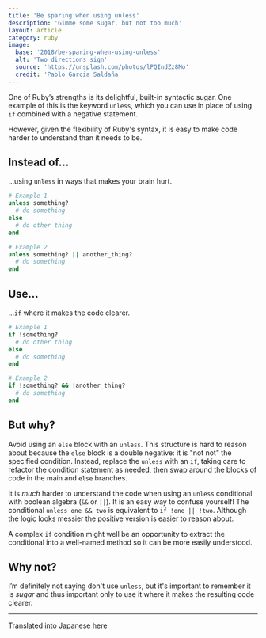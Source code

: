 ```yaml
---
title: 'Be sparing when using unless'
description: 'Gimme some sugar, but not too much'
layout: article
category: ruby
image:
  base: '2018/be-sparing-when-using-unless'
  alt: 'Two directions sign'
  source: 'https://unsplash.com/photos/lPQIndZz8Mo'
  credit: 'Pablo Garcia Saldaña'
---
```


One of Ruby’s strengths is its delightful, built-in syntactic sugar. One example of this is the keyword `unless`, which you can use in place of using `if` combined with a negative statement.

However, given the flexibility of Ruby's syntax, it is easy to make code harder to understand than it needs to be.

## Instead of…

…using `unless` in ways that makes your brain hurt.

```ruby
# Example 1
unless something?
  # do something
else
  # do other thing
end

# Example 2
unless something? || another_thing?
  # do something
end
```


## Use…

…`if` where it makes the code clearer.

```ruby
# Example 1
if !something?
  # do other thing
else
  # do something
end

# Example 2
if !something? && !another_thing?
  # do something
end
```


## But why?

Avoid using an `else` block with an `unless`. This structure is hard to reason about because the `else` block is a double negative: it is "not not" the specified condition. Instead, replace the `unless` with an `if`, taking care to refactor the condition statement as needed, then swap around the blocks of code in the main and `else` branches.

It is _much_ harder to understand the code when using an `unless` conditional with boolean algebra (`&&` or `||`). It is an easy way to confuse yourself! The conditional `unless one && two` is equivalent to `if !one || !two`. Although the logic looks messier the positive version is easier to reason about.

A complex `if` condition might well be an opportunity to extract the conditional into a well-named method so it can be more easily understood.


## Why not?

I’m definitely not saying don't use `unless`, but it's important to remember it is _sugar_ and thus important only to use it where it makes the resulting code clearer.

-----

Translated into Japanese [here](https://techracho.bpsinc.jp/hachi8833/2018_06_01/56980)
